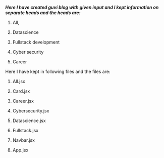 
<!-- guvi blog task -->

***Here I have created guvi blog with given input and I kept information on separate heads and the heads are:***

 
  1. All,

  2. Datascience

  3. Fullstack development

  4. Cyber security

  5. Career  


Here I have kept in following files and the files are:


  1. All.jsx

  2. Card.jsx

  3. Career.jsx

  4. Cybersecurity.jsx

  5. Datascience.jsx

  6. Fullstack.jsx

  7. Navbar.jsx
  
  8. App.jsx 


